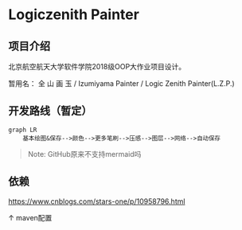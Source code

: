 # Logiczenith Painter
## 项目介绍
北京航空航天大学软件学院2018级OOP大作业项目设计。

暂用名： 全 山 画 玉 / Izumiyama Painter / Logic Zenith Painter(L.Z.P.)

## 开发路线（暂定）

```mermaid
graph LR
	基本绘图&保存-->颜色-->更多笔刷-->压感-->图层-->网络-->自动保存
```
> Note: GitHub原来不支持mermaid吗

## 依赖

https://www.cnblogs.com/stars-one/p/10958796.html

↑ maven配置